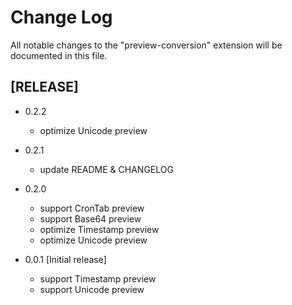 # Change Log

All notable changes to the "preview-conversion" extension will be documented in this file.

## [RELEASE]

- 0.2.2
  - optimize Unicode preview

- 0.2.1
  - update README & CHANGELOG

- 0.2.0
  - support CronTab preview
  - support Base64 preview
  - optimize Timestamp preview
  - optimize Unicode preview

- 0.0.1 [Initial release]
  - support Timestamp preview
  - support Unicode preview
